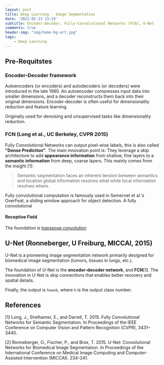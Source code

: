 ```yaml
---
layout: post
title: Deep Learning - Image Segmentation
date: '2022-02-13 13:19'
subtitle: Encoder-Decoder, Fully-Convolutional Networks (FCN), U-Net
comments: true
header-img: "img/home-bg-art.jpg"
tags:
    - Deep Learning
---
```


## Pre-Requitstes

### Encoder-Decoder framework

Autoencoders (or encoders) and autodecoders (or decoders) were introduced in the late 1980. An autoencoder compresses input data into smaller dimensions, and a decoder reconstructs them back into their original dimensions. Encoder-decoder is often useful for dimensionality reduction and feature learning.

Originally used for denoising and unsupervised tasks like dimensionality reduction.

### FCN (Long et al., UC Berkeley, CVPR 2015)

Fully Convolutional Networks can output pixel-wise labels, this is also called **"Dense Prediction"**. The main innovation point is: They leverage a skip architecture to add **appearance information** from shallow, fine layers to a **semantic information** from deep, coarse layers. This mainly comes from the insight [1]:

>  Semantic segmentation faces an inherent tension between semantics and location global information resolves what while local information resolves where.

Fully convolutional computation is famously used in Semernet et al.'s OverFeat, a sliding window approach for object detection. A fully convolutional

#### Receptive Field




The foundation is [transpose convolution](../2017/2017-01-07-transpose-convolution.markdown)



## U-Net (Ronneberger, U Freiburg, MICCAI, 2015)

U-Net is a pioneering image segmentation network primarily designed for biomedical image segmentation (tumors, tissues in lungs, etc.).

The foundation of U-Net is the **encoder-decoder network**, and **FCN**[1]. The innovation in U-Net is skip connections that enables better recovery and spatial details.

Finally, the output is `hxwxk`, where `k` is the output class number.

## References

[1] Long, J., Shelhamer, E., and Darrell, T. 2015. Fully Convolutional Networks for Semantic Segmentation. In Proceedings of the IEEE Conference on Computer Vision and Pattern Recognition (CVPR), 3431–3440.

[2] Ronneberger, O., Fischer, P., and Brox, T. 2015. U-Net: Convolutional Networks for Biomedical Image Segmentation. In Proceedings of the International Conference on Medical Image Computing and Computer-Assisted Intervention (MICCAI). 234–241.
